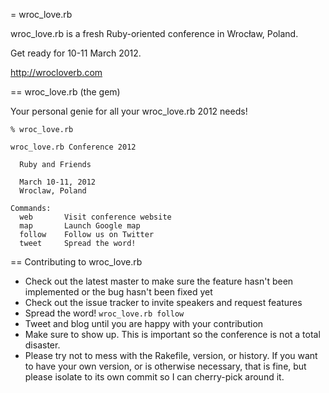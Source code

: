 = wroc_love.rb

wroc_love.rb is a fresh Ruby-oriented conference in Wrocław, Poland.

Get ready for 10-11 March 2012.

http://wrocloverb.com


== wroc_love.rb (the gem)

Your personal genie for all your wroc_love.rb 2012 needs!


    % wroc_love.rb

    wroc_love.rb Conference 2012

      Ruby and Friends

      March 10-11, 2012
      Wroclaw, Poland

    Commands:
      web       Visit conference website
      map       Launch Google map
      follow    Follow us on Twitter
      tweet     Spread the word!


== Contributing to wroc_love.rb
 
* Check out the latest master to make sure the feature hasn't been implemented or the bug hasn't been fixed yet
* Check out the issue tracker to invite speakers and request features
* Spread the word! `wroc_love.rb follow`
* Tweet and blog until you are happy with your contribution
* Make sure to show up. This is important so the conference is not a total disaster.
* Please try not to mess with the Rakefile, version, or history. If you want to have your own version, or is otherwise necessary, that is fine, but please isolate to its own commit so I can cherry-pick around it.
